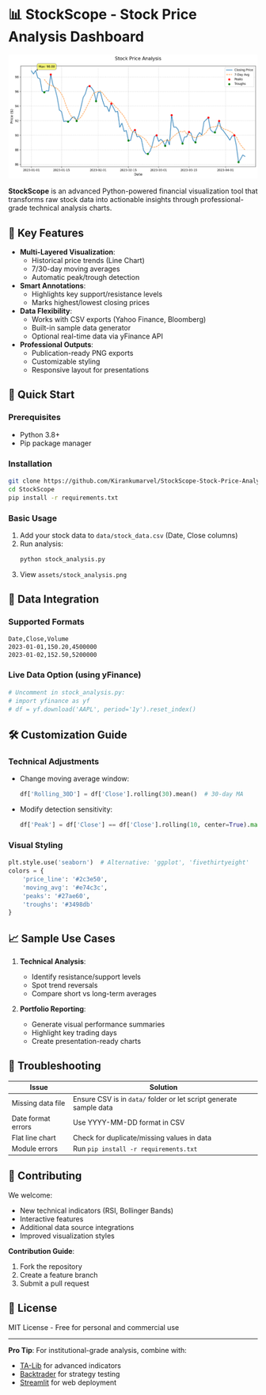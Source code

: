 # 📊 StockScope - Stock Price Analysis Dashboard

![Dashboard Preview](assets/stock_analysis.png)

**StockScope** is an advanced Python-powered financial visualization tool that transforms raw stock data into actionable insights through professional-grade technical analysis charts.

## 🌟 Key Features

- **Multi-Layered Visualization**:
  - Historical price trends (Line Chart)
  - 7/30-day moving averages
  - Automatic peak/trough detection
- **Smart Annotations**:
  - Highlights key support/resistance levels
  - Marks highest/lowest closing prices
- **Data Flexibility**:
  - Works with CSV exports (Yahoo Finance, Bloomberg)
  - Built-in sample data generator
  - Optional real-time data via yFinance API
- **Professional Outputs**:
  - Publication-ready PNG exports
  - Customizable styling
  - Responsive layout for presentations

## 🚀 Quick Start

### Prerequisites
- Python 3.8+
- Pip package manager

### Installation
```bash
git clone https://github.com/Kirankumarvel/StockScope-Stock-Price-Analysis-Dashboard.git
cd StockScope
pip install -r requirements.txt
```

### Basic Usage
1. Add your stock data to `data/stock_data.csv` (Date, Close columns)
2. Run analysis:
   ```bash
   python stock_analysis.py
   ```
3. View `assets/stock_analysis.png`

## 📂 Data Integration

### Supported Formats
```csv
Date,Close,Volume
2023-01-01,150.20,4500000
2023-01-02,152.50,5200000
```

### Live Data Option (using yFinance)
```python
# Uncomment in stock_analysis.py:
# import yfinance as yf
# df = yf.download('AAPL', period='1y').reset_index()
```

## 🛠️ Customization Guide

### Technical Adjustments
- Change moving average window:
  ```python
  df['Rolling_30D'] = df['Close'].rolling(30).mean()  # 30-day MA
  ```
- Modify detection sensitivity:
  ```python
  df['Peak'] = df['Close'] == df['Close'].rolling(10, center=True).max()  # 10-day window
  ```

### Visual Styling
```python
plt.style.use('seaborn')  # Alternative: 'ggplot', 'fivethirtyeight'
colors = {
    'price_line': '#2c3e50',
    'moving_avg': '#e74c3c', 
    'peaks': '#27ae60',
    'troughs': '#3498db'
}
```

## 📈 Sample Use Cases

1. **Technical Analysis**:
   - Identify resistance/support levels
   - Spot trend reversals
   - Compare short vs long-term averages

2. **Portfolio Reporting**:
   - Generate visual performance summaries
   - Highlight key trading days
   - Create presentation-ready charts

## 🐛 Troubleshooting

| Issue | Solution |
|-------|----------|
| Missing data file | Ensure CSV is in `data/` folder or let script generate sample data |
| Date format errors | Use YYYY-MM-DD format in CSV |
| Flat line chart | Check for duplicate/missing values in data |
| Module errors | Run `pip install -r requirements.txt` |

## 🤝 Contributing

We welcome:
- New technical indicators (RSI, Bollinger Bands)
- Interactive features
- Additional data source integrations
- Improved visualization styles

**Contribution Guide**:
1. Fork the repository
2. Create a feature branch
3. Submit a pull request

## 📜 License

MIT License - Free for personal and commercial use

---

**Pro Tip**: For institutional-grade analysis, combine with:
- [TA-Lib](https://github.com/mrjbq7/ta-lib) for advanced indicators
- [Backtrader](https://www.backtrader.com/) for strategy testing
- [Streamlit](https://streamlit.io/) for web deployment

